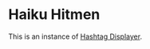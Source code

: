 Haiku Hitmen
=================

This is an instance of [Hashtag Displayer](https://github.com/anirudh-eka/hashtag_displayer).